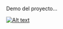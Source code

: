 Demo del proyecto...

[![Alt text](https://img.youtube.com/vi/xdF--zqRyV0/0.jpg)](https://www.youtube.com/watch?v=xdF--zqRyV0)
